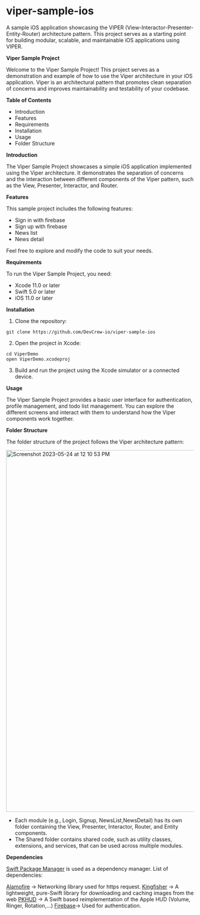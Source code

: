 # viper-sample-ios
A sample iOS application showcasing the VIPER (View-Interactor-Presenter-Entity-Router) architecture pattern. This project serves as a starting point for building modular, scalable, and maintainable iOS applications using VIPER. 

**Viper Sample Project**

Welcome to the Viper Sample Project! This project serves as a demonstration and example of how to use the Viper architecture in your iOS application. Viper is an architectural pattern that promotes clean separation of concerns and improves maintainability and testability of your codebase.

**Table of Contents**

* Introduction
* Features
* Requirements
* Installation
* Usage
* Folder Structure

**Introduction**

The Viper Sample Project showcases a simple iOS application implemented using the Viper architecture. It demonstrates the separation of concerns and the interaction between different components of the Viper pattern, such as the View, Presenter, Interactor, and Router.

**Features**

This sample project includes the following features:

* Sign in with firebase
* Sign up with firebase 
* News list
* News detail

Feel free to explore and modify the code to suit your needs.

**Requirements**

To run the Viper Sample Project, you need:

* Xcode 11.0 or later
* Swift 5.0 or later
* iOS 11.0 or later

**Installation**

1. Clone the repository:

```
git clone https://github.com/DevCrew-io/viper-sample-ios
```

2. Open the project in Xcode:
```
cd ViperDemo
open ViperDemo.xcodeproj
```
3. Build and run the project using the Xcode simulator or a connected device.

**Usage**

The Viper Sample Project provides a basic user interface for authentication, profile management, and todo list management. You can explore the different screens and interact with them to understand how the Viper components work together.

**Folder Structure**


The folder structure of the project follows the Viper architecture pattern:

<img width="971" alt="Screenshot 2023-05-24 at 12 10 53 PM" src="https://github.com/DevCrew-io/viper-sample-ios/assets/133848606/0b421c5a-9428-4dec-8d1f-8cc698a6cf2b">

* Each module (e.g., Login, Signup, NewsList,NewsDetail) has its own folder containing the View, Presenter, Interactor, Router, and Entity components.
* The Shared folder contains shared code, such as utility classes, extensions, and services, that can be used across multiple modules.


**Dependencies**

[Swift Package Manager](https://www.swift.org/package-manager/) is used as a dependency manager. List of dependencies:

[Alamofire](https://github.com/Alamofire/Alamofire) -> Networking library used for https request.
[Kingfisher](https://github.com/onevcat/Kingfisher) -> A lightweight, pure-Swift library for downloading and caching images from the web
[PKHUD](https://github.com/pkluz/PKHUD) -> A Swift based reimplementation of the Apple HUD (Volume, Ringer, Rotation,…)
[Firebase](https://firebase.google.com/)-> Used for authentication.







